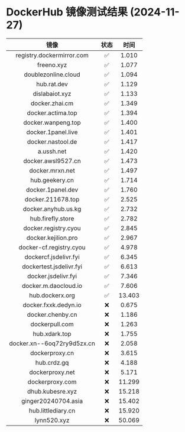 # DockerHub 镜像测试结果 (2024-11-27)

|  镜像  |  状态  |  时间  |
| :----: | :----: | :----: |
| registry.dockermirror.com | ✅ | 1.010 |
| freeno.xyz | ✅ | 1.077 |
| doublezonline.cloud | ✅ | 1.094 |
| hub.rat.dev | ✅ | 1.129 |
| dislabaiot.xyz | ✅ | 1.133 |
| docker.zhai.cm | ✅ | 1.349 |
| docker.actima.top | ✅ | 1.394 |
| docker.wanpeng.top | ✅ | 1.400 |
| docker.1panel.live | ✅ | 1.401 |
| docker.nastool.de | ✅ | 1.417 |
| a.ussh.net | ✅ | 1.420 |
| docker.awsl9527.cn | ✅ | 1.473 |
| docker.mrxn.net | ✅ | 1.497 |
| hub.geekery.cn | ✅ | 1.714 |
| docker.1panel.dev | ✅ | 1.760 |
| docker.211678.top | ✅ | 2.525 |
| docker.anyhub.us.kg | ✅ | 2.732 |
| hub.firefly.store | ✅ | 2.782 |
| docker.registry.cyou | ✅ | 2.845 |
| docker.kejilion.pro | ✅ | 2.967 |
| docker-cf.registry.cyou | ✅ | 4.978 |
| dockercf.jsdelivr.fyi | ✅ | 6.345 |
| dockertest.jsdelivr.fyi | ✅ | 6.613 |
| docker.jsdelivr.fyi | ✅ | 7.346 |
| docker.m.daocloud.io | ✅ | 7.606 |
| hub.dockerx.org | ✅ | 13.403 |
| docker.fxxk.dedyn.io | ❌ | 0.675 |
| docker.chenby.cn | ❌ | 1.186 |
| dockerpull.com | ❌ | 1.263 |
| hub.xdark.top | ❌ | 1.755 |
| docker.xn--6oq72ry9d5zx.cn | ❌ | 2.058 |
| dockerproxy.cn | ❌ | 3.615 |
| hub.crdz.gq | ❌ | 4.188 |
| dockerproxy.net | ❌ | 5.171 |
| dockerproxy.com | ❌ | 11.299 |
| dhub.kubesre.xyz | ❌ | 15.218 |
| ginger20240704.asia | ❌ | 15.402 |
| hub.littlediary.cn | ❌ | 15.920 |
| lynn520.xyz | ❌ | 50.069 |
